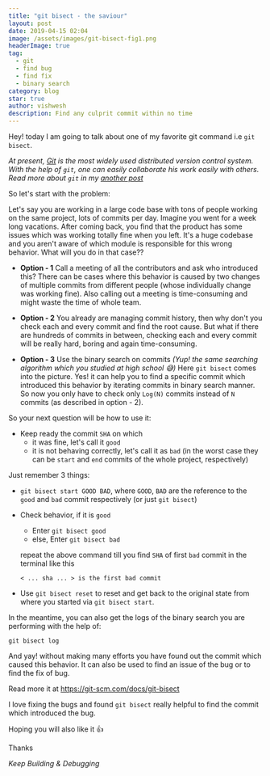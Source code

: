 ```yaml
---
title: "git bisect - the saviour"
layout: post
date: 2019-04-15 02:04
image: /assets/images/git-bisect-fig1.png
headerImage: true
tag:
  - git
  - find bug
  - find fix
  - binary search
category: blog
star: true
author: vishwesh
description: Find any culprit commit within no time
---
```


Hey! today I am going to talk about one of my favorite git command i.e `git bisect`.

_At present, [Git](https://git-scm.com/) is the most widely used distributed version control system. With the help of `git`, one can easily collaborate his work easily with others. Read more about `git` in my [another post](https://jainkuniya.github.io/i-introduction-to-git/)_

So let's start with the problem:

Let's say you are working in a large code base with tons of people working on the same project, lots of commits per day. Imagine you went for a week long vacations. After coming back, you find that the product has some issues which was working totally fine when you left. It's a huge codebase and you aren't aware of which module is responsible for this wrong behavior. What will you do in that case??

- **Option - 1**
Call a meeting of all the contributors and ask who introduced this?
There can be cases where this behavior is caused by two changes of multiple commits from different people (whose individually change was working fine).
Also calling out a meeting is time-consuming and might waste the time of whole team.

- **Option - 2**
You already are managing commit history, then why don't you check each and every commit and find the root cause.
But what if there are hundreds of commits in between, checking each and every commit will be really hard, boring and again time-consuming.

- **Option - 3**
Use the binary search on commits _(Yup! the same searching algorithm which you studied at high school 😅)_
Here `git bisect` comes into the picture. Yes! it can help you to find a specific commit which introduced this behavior by iterating commits in binary search manner. So now you only have to check only `Log(N)` commits instead of `N` commits (as described in option - 2).

So your next question will be how to use it:

- Keep ready the commit `SHA` on which
  -  it was fine, let's call it `good`
  -  it is not behaving correctly, let's call it as `bad`
  (in the worst case they can be `start` and `end` commits of the whole project, respectively)

Just remember 3 things:
- `git bisect start GOOD BAD`, where `GOOD`, `BAD` are the reference to the `good` and `bad` commit respectively (or just `git bisect`)
- Check behavior, if it is `good`
  - Enter `git bisect good`
  - else, Enter `git bisect bad`

  repeat the above command till you find `SHA` of first `bad` commit in the terminal like this
  ```
  < ... sha ... > is the first bad commit
  ```
- Use `git bisect reset` to reset and get back to the original state from where you started via `git bisect start`.

In the meantime, you can also get the logs of the binary search you are performing with the help of:
```
git bisect log
```

And yay! without making many efforts you have found out the commit which caused this behavior. It can also be used to find an issue of the bug or to find the fix of bug.

Read more it at https://git-scm.com/docs/git-bisect

I love fixing the bugs and found `git bisect` really helpful to find the commit which introduced the bug.

Hoping you will also like it 👍

Thanks 

_Keep Building & Debugging_